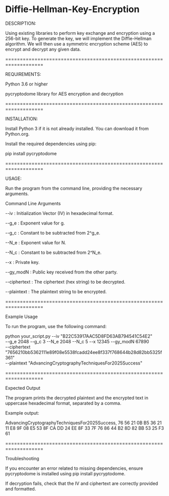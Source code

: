 # Diffie-Hellman-Key-Encryption

DESCRIPTION:

Using existing libraries to perform key exchange and encryption using a 256-bit key. To generate the key, we will implement the Diffie-Hellman algorithm. We will then use a symmetric encryption scheme (AES) to encrypt and decrypt any given data.

===================================================================

REQUIREMENTS:

Python 3.6 or higher

pycryptodome library for AES encryption and decryption

===================================================================

INSTALLATION:

Install Python 3 if it is not already installed. You can download it from Python.org.

Install the required dependencies using pip:

pip install pycryptodome

===================================================================

USAGE:

Run the program from the command line, providing the necessary arguments.

Command Line Arguments

--iv : Initialization Vector (IV) in hexadecimal format.

--g_e : Exponent value for g.

--g_c : Constant to be subtracted from 2^g_e.

--N_e : Exponent value for N.

--N_c : Constant to be subtracted from 2^N_e.

--x : Private key.

--gy_modN : Public key received from the other party.

--ciphertext : The ciphertext (hex string) to be decrypted.

--plaintext : The plaintext string to be encrypted.

===================================================================

Example Usage

To run the program, use the following command:

python your_script.py --iv "B22C53917AAC5D8FD63AB794541C54E2" \
    --g_e 2048 --g_c 3 --N_e 2048 --N_c 5 --x 12345 --gy_modN 67890 \
    --ciphertext "7656210bb5362111e89f08e5538fcadd24ee8f337f768644b28d82bb5325f361" \
    --plaintext "AdvancingCryptographyTechniquesFor2025Success"

===================================================================

Expected Output

The program prints the decrypted plaintext and the encrypted text in uppercase hexadecimal format, separated by a comma.

Example output:

AdvancingCryptographyTechniquesFor2025Success, 76 56 21 0B B5 36 21 11 E8 9F 08 E5 53 8F CA DD 24 EE 8F 33 7F 76 86 44 B2 8D 82 BB 53 25 F3 61

===================================================================

Troubleshooting

If you encounter an error related to missing dependencies, ensure pycryptodome is installed using pip install pycryptodome.

If decryption fails, check that the IV and ciphertext are correctly provided and formatted.
